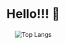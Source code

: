   
<h1 align="center">Hello!!! 👋</h1>



###

<div align = "center">

![Top Langs](https://github-readme-stats.vercel.app/api/top-langs/?username=icp049&layout=compact&langs_count=8)

</div>

<br clear="both">


###
